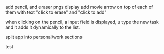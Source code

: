 add pencil, and eraser pngs display
add movie arrow on top of each of them with text 
"click to erase" and "click to add"


when clicking on the pencil, a input field is displayed, u type the new task and it adds it dynamically to the list. 



split app into personal/work sections 



test